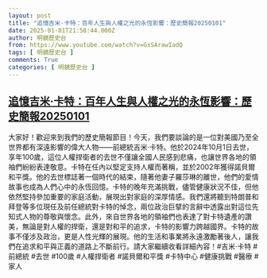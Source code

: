 ```yaml
---
layout: post
title: "追憶吉米·卡特：百年人生與人權之光的永恆影響：歷史簡報20250101"
date: 2025-01-01T21:58:44.000Z
author: 明鏡歷史台
from: https://www.youtube.com/watch?v=GsSArawIadQ
tags: [ 明鏡歷史台 ]
comments: True
categories: [ 明鏡歷史台 ]
---
```

<!--1735768724000-->
[追憶吉米·卡特：百年人生與人權之光的永恆影響：歷史簡報20250101](https://www.youtube.com/watch?v=GsSArawIadQ)
------

<div>
大家好！歡迎來到我們的歷史簡報節目！今天，我們要談論的是一位對美國乃至全世界都有深遠影響的偉大人物——前總統吉米·卡特。他於2024年10月1日去世，享年100歲，這位人權捍衛者的去世不僅讓全國人民感到悲痛，也讓世界各地的領袖們紛紛表達敬意。卡特在任內以堅定支持人權而著稱，並於2002年獲得諾貝爾和平獎。他的去世標誌著一個時代的結束，隨著他妻子羅莎琳的離世，他們的愛情故事也成為人們心中的永恆回憶。卡特的晚年充滿挑戰，儘管健康狀況不佳，但他依然堅持參加重要的家庭活動，展現出對家庭的深厚情感。我們還將聽到特朗普和拜登等多位現任及前任總統對卡特的悼念，兩位政治巨擘的言辭中透露出對這位先知式人物的尊敬與懷念。此外，來自世界各地的領袖們也表達了對卡特遺產的讚美，無論是對人權的捍衛，還是對和平的追求，卡特的影響力跨越國界。卡特的故事不僅涉及政治，更是人性光輝的展現。他的生活和事業將永遠激勵著後人，讓我們在追求和平與正義的道路上不斷前行。請大家繼續收看詳細內容！#吉米·卡特 #前總統 #去世 #100歲 #人權捍衛者 #諾貝爾和平獎 #卡特中心 #健康挑戰 #醫療 #家人
</div>
